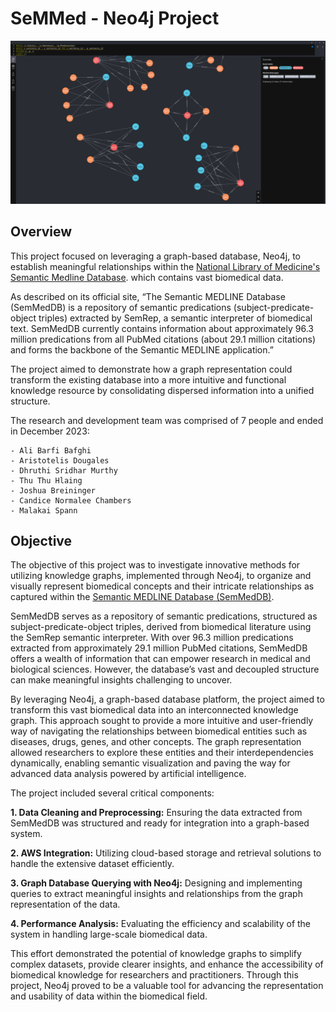 # SeMMed - Neo4j Project
![Knowledge Graph Visualization](images/Relations.png)
## Overview

This project focused on leveraging a graph-based database, Neo4j, to establish meaningful relationships within the [National Library of Medicine&#39;s Semantic Medline Database](https://lhncbc.nlm.nih.gov/ii/tools/SemRep_SemMedDB_SKR.html). which contains vast biomedical data.

As described on its official site, “The Semantic MEDLINE Database (SemMedDB) is a repository of semantic predications (subject-predicate-object triples) extracted by SemRep, a semantic interpreter of biomedical text. SemMedDB currently contains information about approximately 96.3 million predications from all PubMed citations (about 29.1 million citations) and forms the backbone of the Semantic MEDLINE application.”

The project aimed to demonstrate how a graph representation could transform the existing database into a more intuitive and functional knowledge resource by consolidating dispersed information into a unified structure.

The research and development team was comprised of 7 people and ended in December 2023:

    - Ali Barfi Bafghi
    - Aristotelis Dougales
    - Dhruthi Sridhar Murthy
    - Thu Thu Hlaing
    - Joshua Breininger
    - Candice Normalee Chambers
    - Malakai Spann

## Objective

The objective of this project was to investigate innovative methods for utilizing knowledge graphs, implemented through Neo4j, to organize and visually represent biomedical concepts and their intricate relationships as captured within the [Semantic MEDLINE Database (SemMedDB)](https://lhncbc.nlm.nih.gov/ii/tools/SemRep_SemMedDB_SKR.html).

SemMedDB serves as a repository of semantic predications, structured as subject-predicate-object triples, derived from biomedical literature using the SemRep semantic interpreter. With over 96.3 million predications extracted from approximately 29.1 million PubMed citations, SemMedDB offers a wealth of information that can empower research in medical and biological sciences. However, the database’s vast and decoupled structure can make meaningful insights challenging to uncover.

By leveraging Neo4j, a graph-based database platform, the project aimed to transform this vast biomedical data into an interconnected knowledge graph. This approach sought to provide a more intuitive and user-friendly way of navigating the relationships between biomedical entities such as diseases, drugs, genes, and other concepts. The graph representation allowed researchers to explore these entities and their interdependencies dynamically, enabling semantic visualization and paving the way for advanced data analysis powered by artificial intelligence.

The project included several critical components:

**1. Data Cleaning and Preprocessing:** Ensuring the data extracted from SemMedDB was structured and ready for integration into a graph-based system.

**2. AWS Integration:** Utilizing cloud-based storage and retrieval solutions to handle the extensive dataset efficiently.

**3. Graph Database Querying with Neo4j:** Designing and implementing queries to extract meaningful insights and relationships from the graph representation of the data.

**4. Performance Analysis:** Evaluating the efficiency and scalability of the system in handling large-scale biomedical data.

This effort demonstrated the potential of knowledge graphs to simplify complex datasets, provide clearer insights, and enhance the accessibility of biomedical knowledge for researchers and practitioners. Through this project, Neo4j proved to be a valuable tool for advancing the representation and usability of data within the biomedical field.
